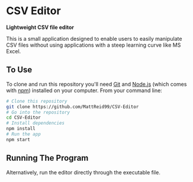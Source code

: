 # CSV Editor

**Lightweight CSV file editor**

This is a small application designed to enable users to easily manipulate CSV files without using applications with a steep learning curve like MS Excel.


## To Use

To clone and run this repository you'll need [Git](https://git-scm.com) and [Node.js](https://nodejs.org/en/download/) (which comes with [npm](http://npmjs.com)) installed on your computer. From your command line:

```bash
# Clone this repository
git clone https://github.com/MattReid99/CSV-Editor
# Go into the repository
cd CSV-Editor
# Install dependencies
npm install
# Run the app
npm start
```

## Running The Program

Alternatively, run the editor directly through the executable file.
